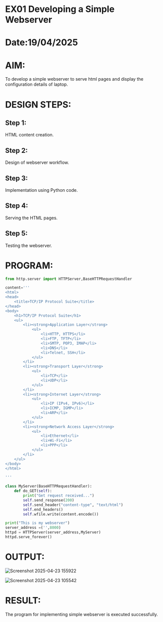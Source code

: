 # EX01 Developing a Simple Webserver

# Date:19/04/2025
# AIM:
To develop a simple webserver to serve html pages and display the configuration details of laptop.

# DESIGN STEPS:
## Step 1:
HTML content creation.

## Step 2:
Design of webserver workflow.

## Step 3:
Implementation using Python code.

## Step 4:
Serving the HTML pages.

## Step 5:
Testing the webserver.

# PROGRAM:
```python
from http.server import HTTPServer,BaseHTTPRequestHandler

content='''
<html>
<head>
    <title>TCP/IP Protocol Suite</title>
</head>
<body>
    <h1>TCP/IP Protocol Suite</h1>
    <ul>
        <li><strong>Application Layer</strong>
            <ul>
                <li>HTTP, HTTPS</li>
                <li>FTP, TFTP</li>
                <li>SMTP, POP3, IMAP</li>
                <li>DNS</li>
                <li>Telnet, SSH</li>
            </ul>
        </li>
        <li><strong>Transport Layer</strong>
            <ul>
                <li>TCP</li>
                <li>UDP</li>
            </ul>
        </li>
        <li><strong>Internet Layer</strong>
            <ul>
                <li>IP (IPv4, IPv6)</li>
                <li>ICMP, IGMP</li>
                <li>ARP</li>
            </ul>
        </li>
        <li><strong>Network Access Layer</strong>
            <ul>
                <li>Ethernet</li>
                <li>Wi-Fi</li>
                <li>PPP</li>
            </ul>
        </li>
    </ul>
</body>
</html>

'''

class MyServer(BaseHTTPRequestHandler):
    def do_GET(self):
        print("Get request received...")
        self.send_response(200) 
        self.send_header("content-type", "text/html")       
        self.end_headers()
        self.wfile.write(content.encode())

print("This is my webserver") 
server_address =('',8000)
httpd = HTTPServer(server_address,MyServer)
httpd.serve_forever()


```
# OUTPUT:

![Screenshot 2025-04-23 155922](https://github.com/user-attachments/assets/f6d4dcfb-afac-4739-9682-e3ca86bbf553)

![Screenshot 2025-04-23 105542](https://github.com/user-attachments/assets/0fd40cdc-6f94-4c8c-a516-28c8b971331a)


# RESULT:
The program for implementing simple webserver is executed successfully.
